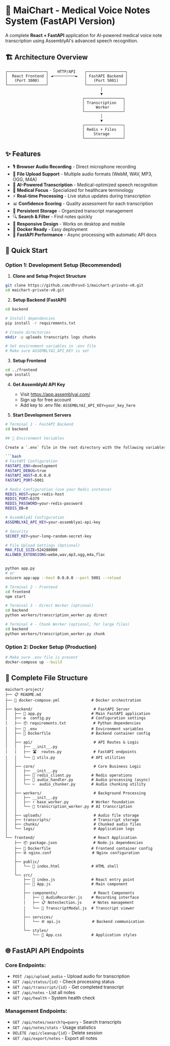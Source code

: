 # 🎤 MaiChart - Medical Voice Notes System (FastAPI Version)

A complete **React + FastAPI** application for AI-powered medical voice note transcription using AssemblyAI's advanced speech recognition.

## 🏗️ Architecture Overview

```
┌─────────────────┐    HTTP/API    ┌─────────────────┐
│  React Frontend │ ◄──────────►   │ FastAPI Backend │
│   (Port 3000)   │                │   (Port 5001)   │
└─────────────────┘                └─────────────────┘
                                          │
                                          ▼
                                  ┌─────────────────┐
                                  │ Transcription   │
                                  │     Worker      │
                                  └─────────────────┘
                                          │
                                          ▼
                                  ┌─────────────────┐
                                  │ Redis + Files   │
                                  │    Storage      │
                                  └─────────────────┘
```

## ✨ Features

- 🎙️ **Browser Audio Recording** - Direct microphone recording
- 📁 **File Upload Support** - Multiple audio formats (WebM, WAV, MP3, OGG, M4A)
- 🤖 **AI-Powered Transcription** - Medical-optimized speech recognition
- 🏥 **Medical Focus** - Specialized for healthcare terminology
- ⚡ **Real-time Processing** - Live status updates during transcription
- 📊 **Confidence Scoring** - Quality assessment for each transcription
- 💾 **Persistent Storage** - Organized transcript management
- 🔍 **Search & Filter** - Find notes quickly
- 📱 **Responsive Design** - Works on desktop and mobile
- 🐳 **Docker Ready** - Easy deployment
- 🚀 **FastAPI Performance** - Async processing with automatic API docs

## 🚀 Quick Start

### Option 1: Development Setup (Recommended)

1. **Clone and Setup Project Structure**
```bash
git clone https://github.com/dhruvd-1/maichart-private-v0.git
cd maichart-private-v0.git
```

2. **Setup Backend (FastAPI)**
```bash
cd backend

# Install dependencies
pip install -r requirements.txt

# Create directories
mkdir -p uploads transcripts logs chunks

# Set environment variables in .env file
# Make sure ASSEMBLYAI_API_KEY is set
```

3. **Setup Frontend**
```bash
cd ../frontend
npm install
```

4. **Get AssemblyAI API Key**
   - Visit https://app.assemblyai.com/
   - Sign up for free account
   - Add key to .env file: `ASSEMBLYAI_API_KEY=your_key_here`

5. **Start Development Servers**
```bash
# Terminal 1 - FastAPI Backend
cd backend

## 🔧 Environment Variables

Create a `.env` file in the root directory with the following variables:

```bash
# FastAPI Configuration
FASTAPI_ENV=development
FASTAPI_DEBUG=true
FASTAPI_HOST=0.0.0.0
FASTAPI_PORT=5001

# Redis Configuration (use your Redis instance)
REDIS_HOST=your-redis-host
REDIS_PORT=6379
REDIS_PASSWORD=your-redis-password
REDIS_DB=0

# AssemblyAI Configuration
ASSEMBLYAI_API_KEY=your-assemblyai-api-key

# Security
SECRET_KEY=your-long-random-secret-key

# File Upload Settings (Optional)
MAX_FILE_SIZE=524288000
ALLOWED_EXTENSIONS=webm,wav,mp3,ogg,m4a,flac


python app.py
# or
uvicorn app:app --host 0.0.0.0 --port 5001 --reload

# Terminal 2 - Frontend  
cd frontend
npm start

# Terminal 3 - Direct Worker (optional)
cd backend
python workers/transcription_worker.py direct

# Terminal 4 - Chunk Worker (optional, for large files)
cd backend
python workers/transcription_worker.py chunk
```

### Option 2: Docker Setup (Production)

```bash
# Make sure .env file is present
docker-compose up --build
```

## 📁 Complete File Structure

```
maichart-project/
├── 📋 README.md
├── 🐳 docker-compose.yml              # Docker orchestration
│
├── backend/                           # FastAPI Server
│   ├── 🚀 app.py                      # Main FastAPI application
│   ├── ⚙️  config.py                  # Configuration settings
│   ├── 📦 requirements.txt            # Python dependencies
│   ├── 🔐 .env                        # Environment variables
│   ├── 🐳 Dockerfile                  # Backend container config
│   │
│   ├── api/                           # API Routes & Logic
│   │   ├── __init__.py
│   │   ├── 🛣️  routes.py              # FastAPI endpoints
│   │   └── 🔧 utils.py                # API utilities
│   │
│   ├── core/                          # Core Business Logic
│   │   ├── __init__.py
│   │   ├── 🔴 redis_client.py         # Redis operations
│   │   ├── 🎵 audio_handler.py        # Audio processing (async)
│   │   └── ✂️  audio_chunker.py       # Audio chunking utility
│   │
│   ├── workers/                       # Background Processing
│   │   ├── __init__.py
│   │   ├── ⚡ base_worker.py          # Worker foundation
│   │   └── 🤖 transcription_worker.py # AI transcription
│   │
│   ├── uploads/                       # Audio file storage
│   ├── transcripts/                   # Transcript storage
│   ├── chunks/                        # Chunked audio files
│   └── logs/                          # Application logs
│
└── frontend/                          # React Application
    ├── 📦 package.json                # Node.js dependencies
    ├── 🐳 Dockerfile                  # Frontend container config
    ├── 🌐 nginx.conf                  # Nginx configuration
    │
    ├── public/
    │   └── 📄 index.html              # HTML shell
    │
    └── src/
        ├── 🚀 index.js                # React entry point
        ├── 📱 App.js                  # Main component
        │
        ├── components/                # React Components
        │   ├── 🎤 AudioRecorder.js    # Recording interface
        │   ├── 📋 NotesSection.js     # Notes management
        │   └── 📄 TranscriptModal.js  # Transcript viewer
        │
        ├── services/
        │   └── 🌐 api.js              # Backend communication
        │
        └── styles/
            └── 🎨 App.css             # Application styles
```

## 🌐 FastAPI API Endpoints

### Core Endpoints:
- `POST /api/upload_audio` - Upload audio for transcription
- `GET /api/status/{id}` - Check processing status
- `GET /api/transcript/{id}` - Get completed transcript
- `GET /api/notes` - List all notes
- `GET /api/health` - System health check

### Management Endpoints:
- `GET /api/notes/search?q=query` - Search transcripts
- `GET /api/notes/stats` - Usage statistics
- `DELETE /api/cleanup/{id}` - Delete session
- `GET /api/export/notes` - Export all notes